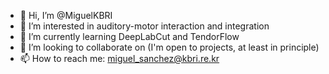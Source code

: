 - 👋 Hi, I’m @MiguelKBRI
- 👀 I’m interested in auditory-motor interaction and integration
- 🌱 I’m currently learning DeepLabCut and TendorFlow
- 💞️ I’m looking to collaborate on (I'm open to projects, at least in principle)
- 📫 How to reach me: miguel_sanchez@kbri.re.kr

<!---
MiguelKBRI/MiguelKBRI is a ✨ special ✨ repository because its `README.md` (this file) appears on your GitHub profile.
You can click the Preview link to take a look at your changes.
--->
